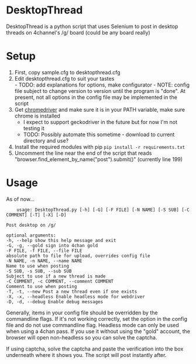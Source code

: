 ﻿# DesktopThread
DesktopThread is a python script that uses Selenium to post in desktop threads on 4channel's /g/ board (could be any board really)

# Setup

 1. First, copy sample.cfg to desktopthread.cfg
 2. Edit desktopthread.cfg to suit your tastes  
    	 - TODO:  add explanations for options, make configurator
    	 - NOTE:  config file subject to change version to version until the program is "done".  At present, not all options in the config file may be implemented in the script
 3. Get [chromedriver](https://chromedriver.chromium.org) and make sure it is in your PATH variable, make sure chrome is installed
	 - I expect to support geckodriver in the future but for now I'm not testing it
	 - TODO: Possibly automate this sometime - download to current directory and use?
4. Install the required modules with pip
`pip install -r requirements.txt`
5. Uncomment the line near the end of the script that reads "browser.find_element_by_name("post").submit()" (currently line 199)

# Usage
As of now...

        usage: DesktopThread.py [-h] [-G] [-F FILE] [-N NAME] [-S SUB] [-C COMMENT] [-T] [-X] [-D]  
      
    Post desktop on /g/  
      
    optional arguments:  
    -h, --help show this help message and exit  
    -G, -g, --gold sign into 4chan gold  
    -F FILE, -f FILE, --file FILE  
    absolute path to file for upload, overrides config file  
    -N NAME, -n NAME, --name NAME  
    Name to use when posting  
    -S SUB, -s SUB, --sub SUB  
    Subject to use if a new thread is made  
    -C COMMENT, -c COMMENT, --comment COMMENT  
    Comment to use when posting  
    -T, -t, --new Post a new thread even if one exists  
    -X, -x, --headless Enable headless mode for webdriver  
    -D, -d, --debug Enable debug messages
Generally, items in your config file should be overridden by the commandline flags.  If it's not working correctly, set the option in the config file and do not use commandline flag.  Headless mode can only be used when using a 4chan pass.  If you use it without using the "gold" account, the browser will open non-headless so you can solve the captcha.

If using captcha, solve the captcha and paste the verification into the box underneath where it shows you.  The script will post instantly after.
